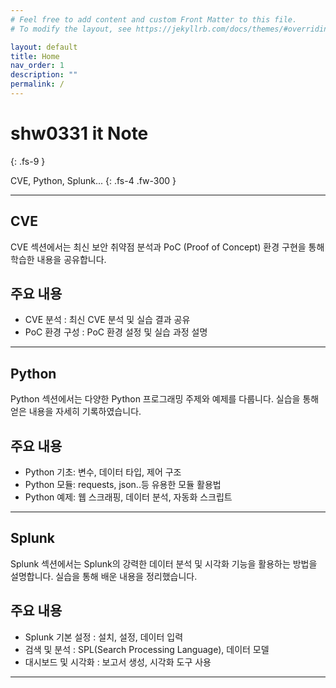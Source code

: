 ```yaml
---
# Feel free to add content and custom Front Matter to this file.
# To modify the layout, see https://jekyllrb.com/docs/themes/#overriding-theme-defaults

layout: default
title: Home
nav_order: 1
description: ""
permalink: /
---
```


# shw0331 it Note  
{: .fs-9 }

CVE, Python, Splunk...
{: .fs-4 .fw-300 }

---

## CVE
CVE 섹션에서는 최신 보안 취약점 분석과 PoC (Proof of Concept) 환경 구현을 통해 학습한 내용을 공유합니다.

## 주요 내용
- CVE 분석 : 최신 CVE 분석 및 실습 결과 공유
- PoC 환경 구성 : PoC 환경 설정 및 실습 과정 설명

---

## Python
Python 섹션에서는 다양한 Python 프로그래밍 주제와 예제를 다룹니다. 실습을 통해 얻은 내용을 자세히 기록하였습니다.

## 주요 내용
- Python 기초: 변수, 데이터 타입, 제어 구조
- Python 모듈: requests, json..등 유용한 모듈 활용법
- Python 예제: 웹 스크래핑, 데이터 분석, 자동화 스크립트

---

## Splunk
Splunk 섹션에서는 Splunk의 강력한 데이터 분석 및 시각화 기능을 활용하는 방법을 설명합니다. 실습을 통해 배운 내용을 정리했습니다.

## 주요 내용
- Splunk 기본 설정 : 설치, 설정, 데이터 입력
- 검색 및 분석 : SPL(Search Processing Language), 데이터 모델
- 대시보드 및 시각화 : 보고서 생성, 시각화 도구 사용

--- 